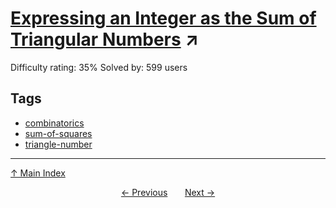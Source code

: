 # [Expressing an Integer as the Sum of Triangular Numbers](https://projecteuler.net/problem=621) ↗️

Difficulty rating: 35%
Solved by: 599 users
## Tags

- [combinatorics](../tags/combinatorics.md)
- [sum-of-squares](../tags/sum-of-squares.md)
- [triangle-number](../tags/triangle-number.md)



---

[↑ Main Index](../README.md)


<div align=center><a href='620.md'>← Previous</a> &nbsp;&nbsp; &nbsp;&nbsp;  <a href='622.md'>Next →</a></div>
